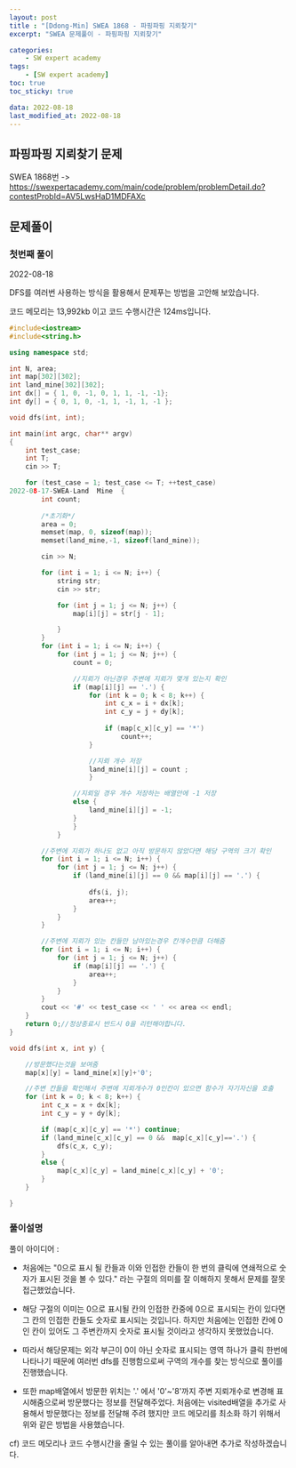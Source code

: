 ```yaml
---
layout: post
title : "[Ddong-Min] SWEA 1868 - 파핑파핑 지뢰찾기"
excerpt: "SWEA 문제풀이 - 파핑파핑 지뢰찾기"

categories:
    - SW expert academy
tags:
    - [SW expert academy]
toc: true
toc_sticky: true

data: 2022-08-18
last_modified_at: 2022-08-18
---
```


## 파핑파핑 지뢰찾기 문제
SWEA 1868번 -> <https://swexpertacademy.com/main/code/problem/problemDetail.do?contestProbId=AV5LwsHaD1MDFAXc>

## 문제풀이
### 첫번째 풀이
2022-08-18

DFS를 여러번 사용하는 방식을 활용해서 문제푸는 방법을 고안해 보았습니다.

코드 메모리는 13,992kb 이고 코드 수행시간은 124ms입니다.

```cpp
#include<iostream>
#include<string.h>

using namespace std;

int N, area;
int map[302][302]; 
int land_mine[302][302];
int dx[] = { 1, 0, -1, 0, 1, 1, -1, -1};
int dy[] = { 0, 1, 0, -1, 1, -1, 1, -1 };

void dfs(int, int);

int main(int argc, char** argv)
{
	int test_case;
	int T;
	cin >> T;

	for (test_case = 1; test_case <= T; ++test_case)
2022-08-17-SWEA-Land  Mine	{
		int count;
		
		/*초기화*/
		area = 0;
		memset(map, 0, sizeof(map));
		memset(land_mine,-1, sizeof(land_mine));

		cin >> N;

		for (int i = 1; i <= N; i++) {
			string str;
			cin >> str;

			for (int j = 1; j <= N; j++) {
				map[i][j] = str[j - 1];

			}
		}
		for (int i = 1; i <= N; i++) {
			for (int j = 1; j <= N; j++) {
				count = 0;

				//지뢰가 아닌경우 주변에 지뢰가 몇개 있는지 확인
				if (map[i][j] == '.') {
					for (int k = 0; k < 8; k++) {
						int c_x = i + dx[k];
						int c_y = j + dy[k];
						
						if (map[c_x][c_y] == '*')
							count++;
					}

					//지뢰 개수 저장
					land_mine[i][j] = count ;
					}

				//지뢰일 경우 개수 저장하는 배열안에 -1 저장
				else {
					land_mine[i][j] = -1;
				}
				}
			}

		//주변에 지뢰가 하나도 없고 아직 방문하지 않았다면 해당 구역의 크기 확인
		for (int i = 1; i <= N; i++) {
			for (int j = 1; j <= N; j++) {
				if (land_mine[i][j] == 0 && map[i][j] == '.') {
				
					dfs(i, j);
					area++;
				}
			}
		}

		//주변에 지뢰가 있는 칸들만 남아있는경우 칸개수만큼 더해줌
		for (int i = 1; i <= N; i++) {
			for (int j = 1; j <= N; j++) {
				if (map[i][j] == '.') {
					area++;
				}
			}
		}
		cout << '#' << test_case << ' ' << area << endl;
	}
	return 0;//정상종료시 반드시 0을 리턴해야합니다.
}

void dfs(int x, int y) {

	//방문했다는것을 보여줌
	map[x][y] = land_mine[x][y]+'0';

	//주변 칸들을 확인해서 주변에 지뢰개수가 0인칸이 있으면 함수가 자기자신을 호출
	for (int k = 0; k < 8; k++) {
		int c_x = x + dx[k];
		int c_y = y + dy[k];

		if (map[c_x][c_y] == '*') continue;
		if (land_mine[c_x][c_y] == 0 &&  map[c_x][c_y]=='.') {
			dfs(c_x, c_y);
		}
		else {
			map[c_x][c_y] = land_mine[c_x][c_y] + '0';
		}
	}

}
```

### 풀이설명

풀이 아이디어 :

- 처음에는 "0으로 표시 될 칸들과 이와 인접한 칸들이 한 번의 클릭에 연쇄적으로 숫자가 표시된 것을 볼 수 있다." 라는 구절의 의미를 잘 이해하지 못해서 문제를 잘못접근했었습니다. 

- 해당 구절의 이미는 0으로 표시될 칸의 인접한 칸중에 0으로 표시되는 칸이 있다면 그 칸의 인접한 칸들도 숫자로 표시되는 것입니다. 하지만 처음에는 인접한 칸에 0인 칸이 있어도 그 주변칸까지 숫자로 표시될 것이라고 생각하지 못했었습니다.

- 따라서 해당문제는 외각 부근이 0이 아닌 숫자로 표시되는 영역 하나가 클릭 한번에 나타나기 때문에 여러번 dfs를 진행함으로써 구역의 개수를 찾는 방식으로 풀이를 진행했습니다.

- 또한 map배열에서 방문한 위치는 '.' 에서 '0'~'8'까지 주변 지뢰개수로 변경해 표시해줌으로써 방문했다는 정보를 전달해주었다. 처음에는 visited배열을 추가로 사용해서 방문했다는 정보를 전달해 주려 했지만 코드 메모리를 최소화 하기 위해서 위와 같은 방법을 사용했습니다.

cf) 코드 메모리나 코드 수행시간을 줄일 수 있는 풀이를 알아내면 추가로 작성하겠습니다.
